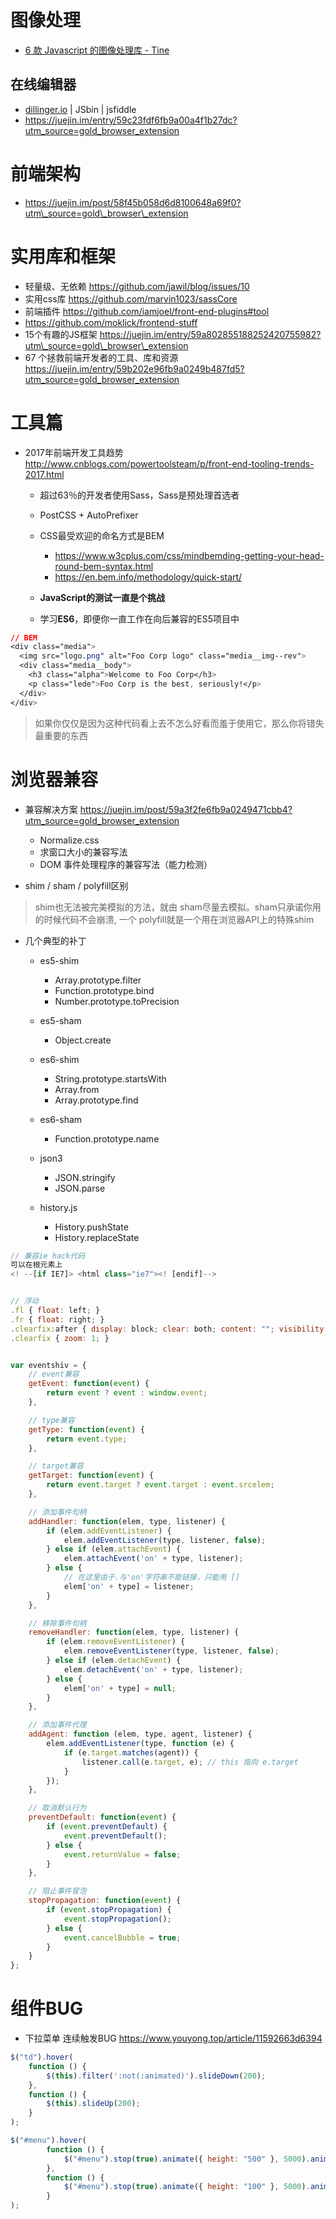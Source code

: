 # 图像处理

- [6 款 Javascript 的图像处理库 - Tine](https://juejin.im/post/58c0edac0ce4630054592a78?utm_source=gold_browser_extension)

## 在线编辑器

- [dillinger.io](http://dillinger.io/) | JSbin | jsfiddle
- <https://juejin.im/entry/59c23fdf6fb9a00a4f1b27dc?utm_source=gold_browser_extension>

# 前端架构

- <https://juejin.im/post/58f45b058d6d8100648a69f0?utm\_source=gold\_browser\_extension>

# 实用库和框架

- 轻量级、无依赖 <https://github.com/jawil/blog/issues/10>
- 实用css库 <https://github.com/marvin1023/sassCore>
- 前端插件 <https://github.com/iamjoel/front-end-plugins#tool>
- <https://github.com/moklick/frontend-stuff>
- 15个有趣的JS框架 <https://juejin.im/entry/59a802855188252420755982?utm\_source=gold\_browser\_extension>
- 67 个拯救前端开发者的工具、库和资源 <https://juejin.im/entry/59b202e96fb9a0249b487fd5?utm_source=gold_browser_extension>

# 工具篇

- 2017年前端开发工具趋势 <http://www.cnblogs.com/powertoolsteam/p/front-end-tooling-trends-2017.html>

  - 超过63％的开发者使用Sass，Sass是预处理首选者
  - PostCSS + AutoPrefixer
  - CSS最受欢迎的命名方式是BEM

    - <https://www.w3cplus.com/css/mindbemding-getting-your-head-round-bem-syntax.html>
    - <https://en.bem.info/methodology/quick-start/>

  - **JavaScript的测试一直是个挑战**

  - 学习**ES6**，即便你一直工作在向后兼容的ES5项目中

```css
// BEM
<div class="media">
  <img src="logo.png" alt="Foo Corp logo" class="media__img--rev">
  <div class="media__body">
    <h3 class="alpha">Welcome to Foo Corp</h3>
    <p class="lede">Foo Corp is the best, seriously!</p>
  </div>
</div>
```

> 如果你仅仅是因为这种代码看上去不怎么好看而羞于使用它，那么你将错失最重要的东西

# 浏览器兼容

- 兼容解决方案 <https://juejin.im/post/59a3f2fe6fb9a0249471cbb4?utm_source=gold_browser_extension>

  - Normalize.css
  - 求窗口大小的兼容写法
  - DOM 事件处理程序的兼容写法（能力检测）

- shim / sham / polyfill区别

> shim也无法被完美模拟的方法，就由 sham尽量去模拟。sham只承诺你用的时候代码不会崩溃, 一个 polyfill就是一个用在浏览器API上的特殊shim

- 几个典型的补丁

  - es5-shim

    - Array.prototype.filter
    - Function.prototype.bind
    - Number.prototype.toPrecision

  - es5-sham

    - Object.create

  - es6-shim

    - String.prototype.startsWith
    - Array.from
    - Array.prototype.find

  - es6-sham

    - Function.prototype.name

  - json3

    - JSON.stringify
    - JSON.parse

  - history.js

    - History.pushState
    - History.replaceState

```javascript
// 兼容ie hack代码
可以在根元素上
<! --[if IE7]> <html class="ie7"><! [endif]-->


// 浮动
.fl { float: left; }
.fr { float: right; }
.clearfix:after { display: block; clear: both; content: ""; visibility: hidden; height: 0; }
.clearfix { zoom: 1; }


var eventshiv = {
    // event兼容
    getEvent: function(event) {
        return event ? event : window.event;
    },

    // type兼容
    getType: function(event) {
        return event.type;
    },

    // target兼容
    getTarget: function(event) {
        return event.target ? event.target : event.srcelem;
    },

    // 添加事件句柄
    addHandler: function(elem, type, listener) {
        if (elem.addEventListener) {
            elem.addEventListener(type, listener, false);
        } else if (elem.attachEvent) {
            elem.attachEvent('on' + type, listener);
        } else {
            // 在这里由于.与'on'字符串不能链接，只能用 []
            elem['on' + type] = listener;
        }
    },

    // 移除事件句柄
    removeHandler: function(elem, type, listener) {
        if (elem.removeEventListener) {
            elem.removeEventListener(type, listener, false);
        } else if (elem.detachEvent) {
            elem.detachEvent('on' + type, listener);
        } else {
            elem['on' + type] = null;
        }
    },

    // 添加事件代理
    addAgent: function (elem, type, agent, listener) {
        elem.addEventListener(type, function (e) {
            if (e.target.matches(agent)) {
                listener.call(e.target, e); // this 指向 e.target
            }
        });
    },

    // 取消默认行为
    preventDefault: function(event) {
        if (event.preventDefault) {
            event.preventDefault();
        } else {
            event.returnValue = false;
        }
    },

    // 阻止事件冒泡
    stopPropagation: function(event) {
        if (event.stopPropagation) {
            event.stopPropagation();
        } else {
            event.cancelBubble = true;
        }
    }
};
```

# **组件BUG**

- 下拉菜单 连续触发BUG <https://www.youyong.top/article/11592663d6394>

```javascript
$("td").hover(
    function () {
        $(this).filter(':not(:animated)').slideDown(200);
    },
    function () {
        $(this).slideUp(200);
    }
);

$("#menu").hover(    
        function () {    
            $("#menu").stop(true).animate({ height: "500" }, 5000).animate({ width: "500px" }, 5000);    
        },    
        function () {    
            $("#menu").stop(true).animate({ height: "100" }, 5000).animate({ width: "100px" },5000);    
        }    
);
```
